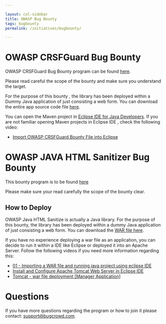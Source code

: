 ```yaml
---

layout: col-sidebar
title: OWASP Bug Bounty
tags: bugbounty
permalink: /initiatives/bugbounty/

---
```


# OWASP CRSFGuard Bug Bounty
OWASP CRSFGuard Bug Bounty program can be found [here](https://bugcrowd.com/owaspcrsfguard).

Please read careful the scope of the bounty and make sure you understand the target.

For the purpose of this bounty , the library has been deployed within a Dummy Java application of just consisting a web form. You can download the entire app source code file [here](https://github.com/OWASP/OWASPBugBounty/blob/master/CRSFGuard/bountyguard.zip).

You can open the Maven project in [Eclipse IDE for Java Developers](https://www.eclipse.org/downloads/packages/eclipse-ide-java-developers/lunasr2). If you are not familiar opening Maven projects in Eclipse IDE , check the following video:

- [Import OWASP CRSFGuard Bounty File into Eclipse](https://www.youtube.com/watch?v=xWXPJexUPHg)

# OWASP JAVA HTML Sanitizer Bug Bounty
This bounty program is to be found [here](https://bugcrowd.com/owaspjavasanitizer)

Please make sure your read carefully the scope of the bounty clear.

## How to Deploy

OWASP Java HTML Sanitize is actually a Java library. For the purpose of this bounty, the library has been deployed within a dummy Java application of just consisting a web form. You can download the [WAR file here](https://github.com/OWASP/OWASPBugBounty/tree/master/JavaHTMLSanitizer/war-files).

If you have no experience deploying a war file as an application, you can decide to run it within a IDE like Eclipse or deployed it into an Apache Server. Follow the following videos if you need more information regarding this:

- [01 - Importing a WAR file and running java project using eclipse IDE](https://www.youtube.com/watch?v=GBKzjMwQMoQ)
- [Install and Configure Apache Tomcat Web Server in Eclipse IDE](https://www.youtube.com/watch?v=kLgquZ2FiuQ)
- [Tomcat - war file deployment [Manager Application]](https://www.youtube.com/watch?v=9X9DA8oVodk)

# Questions

If you have more questions regarding the program or how to join it please contact: [support@bugcrowd.com](mailto:support@bugcrowd.com).
